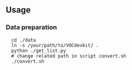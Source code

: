 ## Usage

### Data preparation
```Shell
  cd ./data
  ln -s /your/path/to/VOCdevkit/ .
  python ./get_list.py
  # change related path in script convert.sh
  ./convert.sh 
```
